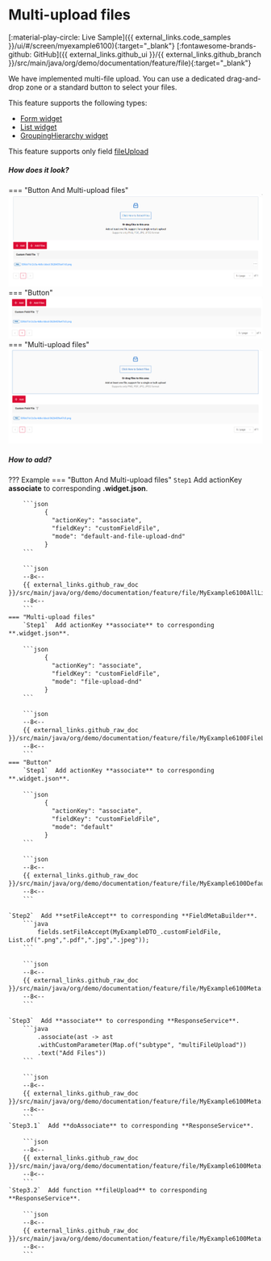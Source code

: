 # Multi-upload files

[:material-play-circle: Live Sample]({{ external_links.code_samples }}/ui/#/screen/myexample6100){:target="_blank"}
[:fontawesome-brands-github: GitHub]({{ external_links.github_ui }}/{{ external_links.github_branch }}/src/main/java/org/demo/documentation/feature/file){:target="_blank"}

We have implemented multi-file upload. You can use a dedicated drag-and-drop zone or a standard button to select your files.

This feature supports the following types:

* [Form widget](/widget/type/form/form)
* [List widget](/widget/type/list/list)
* [GroupingHierarchy widget](/widget/type/groupinghierarchy/groupinghierarchy)


This feature supports only field [fileUpload](/widget/fields/field/fileUpload/fileUpload)

##### How does it look?
=== "Button And Multi-upload files"
    ![default-and-file-upload-dnd.png](default-and-file-upload-dnd.png)
=== "Button"
    ![default-mode.png](default-mode.png)
=== "Multi-upload files"
    ![file-upload-dnd.png](file-upload-dnd.png)


##### How to add?

??? Example
    === "Button And Multi-upload files"
        `Step1`  Add actionKey **associate** to corresponding **.widget.json**.

        ```json
              {
                "actionKey": "associate",
                "fieldKey": "customFieldFile",
                "mode": "default-and-file-upload-dnd"
              }
        ```
        
        ```json
        --8<--
        {{ external_links.github_raw_doc }}/src/main/java/org/demo/documentation/feature/file/MyExample6100AllList.widget.json
        --8<--
        ``` 
    === "Multi-upload files"
        `Step1`  Add actionKey **associate** to corresponding **.widget.json**.
    
        ```json
              {
                "actionKey": "associate",
                "fieldKey": "customFieldFile",
                "mode": "file-upload-dnd"
              }
        ```
        
        ```json
        --8<--
        {{ external_links.github_raw_doc }}/src/main/java/org/demo/documentation/feature/file/MyExample6100FileList.widget.json
        --8<--
        ``` 
    === "Button"
        `Step1`  Add actionKey **associate** to corresponding **.widget.json**.
    
        ```json
              {
                "actionKey": "associate",
                "fieldKey": "customFieldFile",
                "mode": "default"
              }
        ```
        
        ```json
        --8<--
        {{ external_links.github_raw_doc }}/src/main/java/org/demo/documentation/feature/file/MyExample6100DefaultList.widget.json
        --8<--
        ``` 

    `Step2`  Add **setFileAccept** to corresponding **FieldMetaBuilder**.
        ```java
            fields.setFileAccept(MyExampleDTO_.customFieldFile, List.of(".png",".pdf",".jpg",".jpeg"));
        ```
    
        ```json
        --8<--
        {{ external_links.github_raw_doc }}/src/main/java/org/demo/documentation/feature/file/MyExample6100Meta:buildIndependentMeta
        --8<--
        ```

    `Step3`  Add **associate** to corresponding **ResponseService**.
        ```java
            .associate(ast -> ast
            .withCustomParameter(Map.of("subtype", "multiFileUpload"))
            .text("Add Files"))
        ```
    
        ```json
        --8<--
        {{ external_links.github_raw_doc }}/src/main/java/org/demo/documentation/feature/file/MyExample6100Meta:getActions
        --8<--
        ```
    `Step3.1`  Add **doAssociate** to corresponding **ResponseService**.
    
        ```json
        --8<--
        {{ external_links.github_raw_doc }}/src/main/java/org/demo/documentation/feature/file/MyExample6100Meta:doAssociate
        --8<--
        ```
    `Step3.2`  Add function **fileUpload** to corresponding **ResponseService**.
    
        ```json
        --8<--
        {{ external_links.github_raw_doc }}/src/main/java/org/demo/documentation/feature/file/MyExample6100Meta:fileUpload
        --8<--
        ```